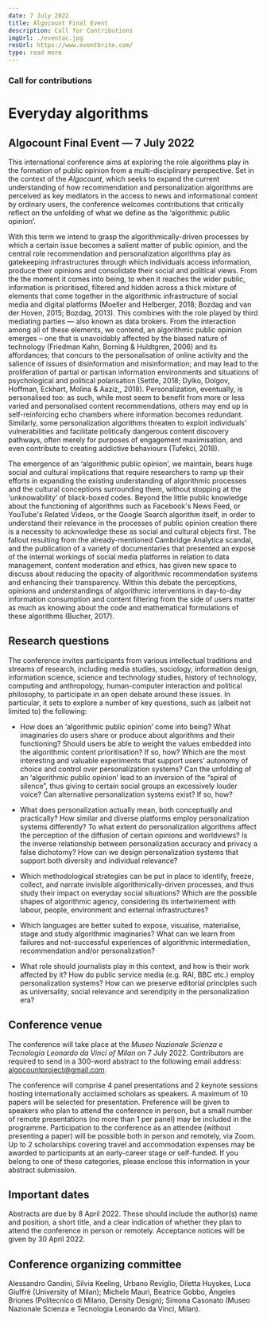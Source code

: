 ```yaml
---
date: 7 July 2022
title: Algocount Final Event
description: Call for Contributions
imgUrl: ./eventac.jpg
resUrl: https://www.eventbrite.com/
type: read more
---
```


### Call for contributions
# Everyday algorithms
## Algocount Final Event — 7 July 2022

This international conference aims at exploring the role algorithms play in the formation of public opinion from a multi-disciplinary perspective. Set in the context of the *Algocount*, which seeks to expand the current understanding of how recommendation and personalization algorithms are perceived as key mediators in the access to news and informational content by ordinary users, the conference welcomes contributions that critically reflect on the unfolding of what we define as the ‘algorithmic public opinion’. 

With this term we intend to grasp the algorithmically-driven processes by which a certain issue becomes a salient matter of public opinion, and the central role recommendation and personalization algorithms play as gatekeeping infrastructures through which individuals access information, produce their opinions and consolidate their social and political views. From the the moment it comes into being, to when it reaches the wider public, information is prioritised, filtered and hidden across a thick mixture of elements that come together in the algorithmic infrastructure of social media and digital platforms (Moeller and Helberger, 2018; Bozdag and van der Hoven, 2015; Bozdag, 2013). This combines with the role played by third mediating parties — also known as data brokers. From the interaction among all of these elements, we contend, an algorithmic public opinion emerges – one that is unavoidably affected by the biased nature of technology (Friedman Kahn, Borning & Huldtgren, 2006) and its affordances; that concurs to the personalisation of online activity and the salience of issues of disinformation and misinformation; and may lead to the proliferation of partial or partisan information environments and situations of psychological and political polarisation (Settle, 2018; Dylko, Dolgov, Hoffman, Eckhart, Molina & Aaziz,, 2018). Personalization, eventually, is personalised too: as such, while most seem to benefit from more or less varied and personalised content recommendations, others may end up in self-reinforcing echo chambers where information becomes redundant. Similarly, some personalization algorithms threaten to exploit individuals' vulnerabilities and facilitate politically dangerous content discovery pathways, often merely for purposes of engagement maximisation, and even contribute to creating addictive behaviours (Tufekci, 2018).

The emergence of an ‘algorithmic public opinion’, we maintain, bears huge social and cultural implications that require researchers to ramp up their efforts in expanding the existing understanding of algorithmic processes and the cultural conceptions surrounding them, without stopping at the ‘unknowability’ of black-boxed codes. Beyond the little public knowledge about the functioning of algorithms such as Facebook's News Feed, or YouTube's Related Videos, or the Google Search algorithm itself, in order to understand their relevance in the processes of public opinion creation there is a necessity to acknowledge these as social and cultural objects first. The fallout resulting from the already-mentioned Cambridge Analytica scandal, and the publication of a variety of documentaries that presented an exposè of the internal workings of social media platforms in relation to data management, content moderation and ethics, has given new space to discuss about reducing the opacity of algorithmic recommendation systems and enhancing their transparency. Within this debate the perceptions, opinions and understandings of algorithmic interventions in day-to-day information consumption and content filtering from the side of users matter as much as knowing about the code and mathematical formulations of these algorithms (Bucher, 2017). 


## Research questions
The conference invites participants from various intellectual traditions and streams of research, including media studies, sociology, information design, information science, science and technology studies, history of technology, computing and anthropology, human-computer interaction and political philosophy, to participate in an open debate around these issues. In particular, it sets to explore a number of key questions, such as (albeit not limited to) the following:

- How does an ‘algorithmic public opinion’ come into being? What imaginaries do users share or produce about algorithms and their functioning? Should users be able to weight the values embedded into the algorithmic content prioritisation? If so, how? Which are the most interesting and valuable experiments that support users’ autonomy of choice and control over personalization systems? Can the unfolding of an ‘algorithmic public opinion’ lead to an inversion of the “spiral of silence”, thus giving to certain social groups an excessively louder voice? Can alternative personalization systems exist? If so, how? 

- What does personalization actually mean, both conceptually and practically? How similar and diverse platforms employ personalization systems differently? To what extent do personalization algorithms affect the perception of the diffusion of certain opinions and worldviews? Is the inverse relationship between personalization accuracy and privacy a false dichotomy? How can we design personalization systems that support both diversity and individual relevance?

- Which methodological strategies can be put in place to identify, freeze, collect, and narrate invisible algorithmically-driven processes, and thus study their impact on everyday social situations?  Which are the possible shapes of algorithmic agency, considering its intertwinement with labour, people, environment and external infrastructures?

- Which languages are better suited to expose, visualise, materialise, stage and study algorithmic imaginaries? What can we learn from failures and not-successful experiences of algorithmic intermediation, recommendation and/or personalization?

- What role should journalists play in this context, and how is their work affected by it? How do public service media (e.g. RAI, BBC etc.) employ personalization systems? How can we preserve editorial principles such as universality, social relevance and serendipity in the personalization era? 

## Conference venue
The conference will take place at the *Museo Nazionale Scienza e Tecnologia Leonardo da Vinci of Milan* on 7 July 2022. Contributors are required to send in a 300-word abstract to the following email address: [algocountproject@gmail.com](mailto:algocountproject@gmail.com). 

The conference will comprise 4 panel presentations and 2 keynote sessions hosting internationally acclaimed scholars as speakers. A maximum of 10 papers will be selected for presentation. Preference will be given to speakers who plan to attend the conference in person, but a small number of remote presentations (no more than 1 per panel) may be included in the programme. Participation to the conference as an attendee (without presenting a paper) will be possible both in person and remotely, via Zoom. Up to 2 scholarships covering travel and accommodation expenses may be awarded to participants at an early-career stage or self-funded. If you belong to one of these categories, please enclose this information in your abstract submission. 


## Important dates
Abstracts are due by 8 April 2022. These should include the author(s) name and position, a short title, and a clear indication of whether they plan to attend the conference in person or remotely. Acceptance notices will be given by 30 April 2022. 

## Conference organizing committee
Alessandro Gandini, Silvia Keeling, Urbano Reviglio, Diletta Huyskes, Luca Giuffrè (University of Milan); Michele Mauri, Beatrice Gobbo, Ángeles Briones (Politecnico di Milano, Density Design); Simona Casonato (Museo Nazionale Scienza e Tecnologia Leonardo da Vinci, Milan). 